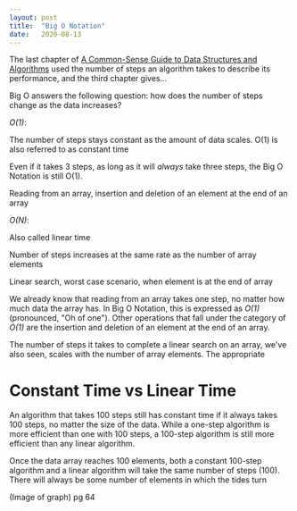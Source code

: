 ```yaml
---
layout: post
title:  "Big O Notation"
date:   2020-08-13
---
```


The last chapter of [A Common-Sense Guide to Data Structures and Algorithms](https://pragprog.com/titles/jwdsal2/) used the number of steps an algorithm takes to describe its performance, and the third chapter gives...

Big O answers the following question: how does the number of steps change as the data increases?

_O(1)_:

The number of steps stays constant as the amount of data scales. O(1) is also referred to as constant time

Even if it takes 3 steps,  as long as it will _always_ take three steps, the Big O Notation is still O(1). 

Reading from an array, insertion and deletion of an element at the end of an array


_O(N)_:

Also called linear time

Number of steps increases at the same rate as the number of array elements

Linear search, worst case scenario, when element is at the end of array

We already know that reading from an array takes one step, no matter how much data the array has. In Big O Notation, this is expressed as _O(1)_ (pronounced, "Oh of one"). Other operations that fall under the category of _O(1)_ are the insertion and deletion of an element at the end of an array.

The number of steps it takes to complete a linear search on an array, we've also seen, scales with the number of array elements. The appropriate 


# Constant Time vs Linear Time

An algorithm that takes 100 steps still has constant time if it always takes 100 steps, no matter the size of the data. While a one-step algorithm is more efficient than one with 100 steps, a 100-step algorithm is still more efficient than any linear algorithm.

Once the data array reaches 100 elements, both a constant 100-step algorithm and a linear algorithm will take the same number of steps (100). There will always be some number of elements in which the tides turn

(Image of graph) pg 64
